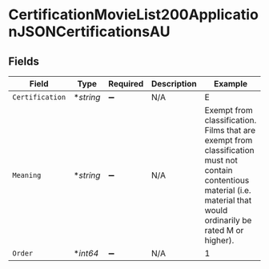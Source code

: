 # CertificationMovieList200ApplicationJSONCertificationsAU


## Fields

| Field                                                                                                                                                                   | Type                                                                                                                                                                    | Required                                                                                                                                                                | Description                                                                                                                                                             | Example                                                                                                                                                                 |
| ----------------------------------------------------------------------------------------------------------------------------------------------------------------------- | ----------------------------------------------------------------------------------------------------------------------------------------------------------------------- | ----------------------------------------------------------------------------------------------------------------------------------------------------------------------- | ----------------------------------------------------------------------------------------------------------------------------------------------------------------------- | ----------------------------------------------------------------------------------------------------------------------------------------------------------------------- |
| `Certification`                                                                                                                                                         | **string*                                                                                                                                                               | :heavy_minus_sign:                                                                                                                                                      | N/A                                                                                                                                                                     | E                                                                                                                                                                       |
| `Meaning`                                                                                                                                                               | **string*                                                                                                                                                               | :heavy_minus_sign:                                                                                                                                                      | N/A                                                                                                                                                                     | Exempt from classification. Films that are exempt from classification must not contain contentious material (i.e. material that would ordinarily be rated M or higher). |
| `Order`                                                                                                                                                                 | **int64*                                                                                                                                                                | :heavy_minus_sign:                                                                                                                                                      | N/A                                                                                                                                                                     | 1                                                                                                                                                                       |